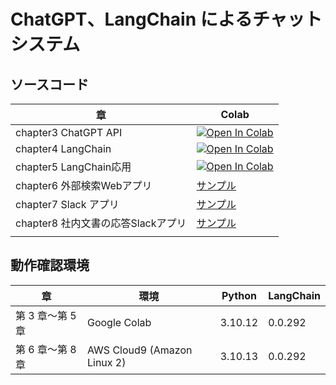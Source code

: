 # ChatGPT、LangChain によるチャットシステム

## ソースコード

| 章                                                                  | Colab                                                                                                                                                                                 |
| ------------------------------------------------------------------- | ------------------------------------------------------------------------------------------------------------------------------------------------------------------------------------- |
| chapter3 ChatGPT API                           | [![Open In Colab](https://colab.research.google.com/assets/colab-badge.svg)](https://colab.research.google.com/github/yoshidashingo/langchain-book/blob/main/chapter3/notebook.ipynb) |
| chapter4 LangChain                                           | [![Open In Colab](https://colab.research.google.com/assets/colab-badge.svg)](https://colab.research.google.com/github/yoshidashingo/langchain-book/blob/main/chapter4/notebook.ipynb) |
| chapter5 LangChain応用                                            | [![Open In Colab](https://colab.research.google.com/assets/colab-badge.svg)](https://colab.research.google.com/github/yoshidashingo/langchain-book/blob/main/chapter5/notebook.ipynb) |
| chapter6 外部検索Webアプリ         | [サンプル](./chapter6/)                                                                                                                                           |
| chapter7 Slack アプリ | [サンプル](./chapter7/)                                                                                                                                           |
| chapter8 社内文書の応答Slackアプリ                         | [サンプル](./chapter8/)                                                                                                                                           |
|                                                                     |

## 動作確認環境

| 章               | 環境                        | Python  | LangChain |
| ---------------- | --------------------------- | ------- | --------- |
| 第 3 章〜第 5 章 | Google Colab                | 3.10.12 | 0.0.292   |
| 第 6 章〜第 8 章 | AWS Cloud9 (Amazon Linux 2) | 3.10.13 | 0.0.292   |

